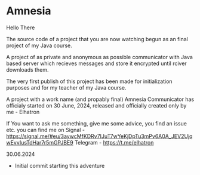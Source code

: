 # Amnesia

Hello There

The source code of a project that you are now watching begun as an final project of my Java course. 

A project of as private and anonymous as possible communicator with Java based server which recieves messages and store it encrypted until rciver downloads them.

The very first publish of this project has been made for initialization purposes and for my teacher of my Java course.

A project with a work name (and propably final) Amnesia Communicator has officialy started on 30 June, 2024, released and officially created only by me - Elhatron

If You want to ask me something, give me some advice, you find an issue etc. you can find me on
Signal - https://signal.me/#eu/3aywcMfKDRv7IJuT7wYeKjDpTu3mPv6A0A_JEV2UjqwEvvIusTdHar7r5mGPJBE9
Telegram - https://t.me/elhatron

30.06.2024

- Initial commit starting this adventure

